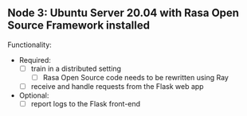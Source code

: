 ## Node 3: Ubuntu Server 20.04 with Rasa Open Source Framework installed

Functionality: 
- Required:
    - [ ] train in a distributed setting
        - [ ] Rasa Open Source code needs to be rewritten using Ray
    - [ ] receive and handle requests from the Flask web app
- Optional: 
    - [ ] report logs to the Flask front-end    